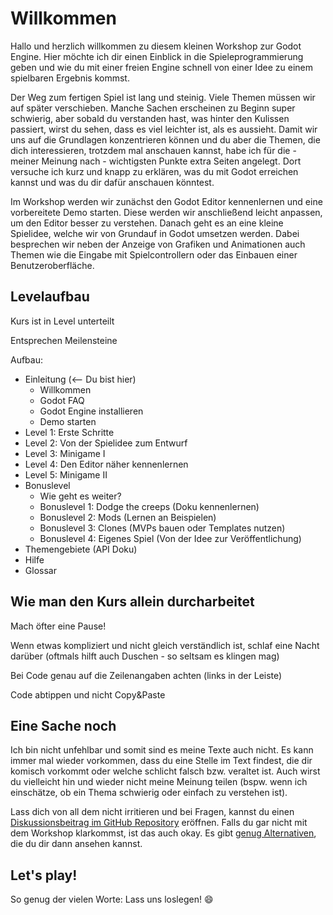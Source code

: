 # Willkommen

Hallo und herzlich willkommen zu diesem kleinen Workshop zur Godot Engine. Hier möchte ich dir einen Einblick in die Spieleprogrammierung geben und wie du mit einer freien Engine schnell von einer Idee zu einem spielbaren Ergebnis kommst.

Der Weg zum fertigen Spiel ist lang und steinig. Viele Themen müssen wir auf später verschieben. Manche Sachen erscheinen zu Beginn super schwierig, aber sobald du verstanden hast, was hinter den Kulissen passiert, wirst du sehen, dass es viel leichter ist, als es aussieht. Damit wir uns auf die Grundlagen konzentrieren können und du aber die Themen, die dich interessieren, trotzdem mal anschauen kannst, habe ich für die - meiner Meinung nach - wichtigsten Punkte extra Seiten angelegt. Dort versuche ich kurz und knapp zu erklären, was du mit Godot erreichen kannst und was du dir dafür anschauen könntest.

Im Workshop werden wir zunächst den Godot Editor kennenlernen und eine vorbereitete Demo starten. Diese werden wir anschließend leicht anpassen, um den Editor besser zu verstehen. Danach geht es an eine kleine Spielidee, welche wir von Grundauf in Godot umsetzen werden. Dabei besprechen wir neben der Anzeige von Grafiken und Animationen auch Themen wie die Eingabe mit Spielcontrollern oder das Einbauen einer Benutzeroberfläche.

## Levelaufbau

Kurs ist in Level unterteilt

Entsprechen Meilensteine

Aufbau:

- Einleitung (<-- Du bist hier)
  - Willkommen
  - Godot FAQ
  - Godot Engine installieren
  - Demo starten
- Level 1: Erste Schritte
- Level 2: Von der Spielidee zum Entwurf
- Level 3: Minigame I
- Level 4: Den Editor näher kennenlernen
- Level 5: Minigame II
- Bonuslevel
  - Wie geht es weiter?
  - Bonuslevel 1: Dodge the creeps (Doku kennenlernen)
  - Bonuslevel 2: Mods (Lernen an Beispielen)
  - Bonuslevel 3: Clones (MVPs bauen oder Templates nutzen)
  - Bonuslevel 4: Eigenes Spiel (Von der Idee zur Veröffentlichung)
- Themengebiete (API Doku)
- Hilfe
- Glossar

## Wie man den Kurs allein durcharbeitet

Mach öfter eine Pause!

Wenn etwas kompliziert und nicht gleich verständlich ist, schlaf eine Nacht darüber
(oftmals hilft auch Duschen - so seltsam es klingen mag)

Bei Code genau auf die Zeilenangaben achten (links in der Leiste)

Code abtippen und nicht Copy&Paste

## Eine Sache noch

Ich bin nicht unfehlbar und somit sind es meine Texte auch nicht. Es kann immer mal wieder vorkommen, dass du eine Stelle im Text findest, die dir komisch vorkommt oder welche schlicht falsch bzw. veraltet ist. Auch wirst du vielleicht hin und wieder nicht meine Meinung teilen (bspw. wenn ich einschätze, ob ein Thema schwierig oder einfach zu verstehen ist).

Lass dich von all dem nicht irritieren und bei Fragen, kannst du einen [Diskussionsbeitrag im GitHub Repository](https://github.com/pwab/godot-clt-workshop/discussions) eröffnen. Falls du gar nicht mit dem Workshop klarkommst, ist das auch okay. Es gibt [genug Alternativen](../help.md), die du dir dann ansehen kannst.

## Let's play!

So genug der vielen Worte: Lass uns loslegen! :smile: